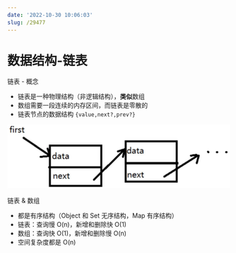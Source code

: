 ```yaml
---
date: '2022-10-30 10:06:03'
slug: /29477
---
```

# 数据结构-链表

链表 - 概念

- 链表是一种物理结构（非逻辑结构），**类似**数组
- 数组需要一段连续的内存区间，而链表是零散的
- 链表节点的数据结构 `{value,next?,prev?}`

![image](./images/20221030101411.webp)

链表 & 数组

- 都是有序结构（Object 和 Set 无序结构，Map 有序结构）
- 链表：查询慢 O(n)，新增和删除快 O(1)
- 数组：查询快 O(1)，新增和删除慢 O(n)
- 空间复杂度都是 O(n)

